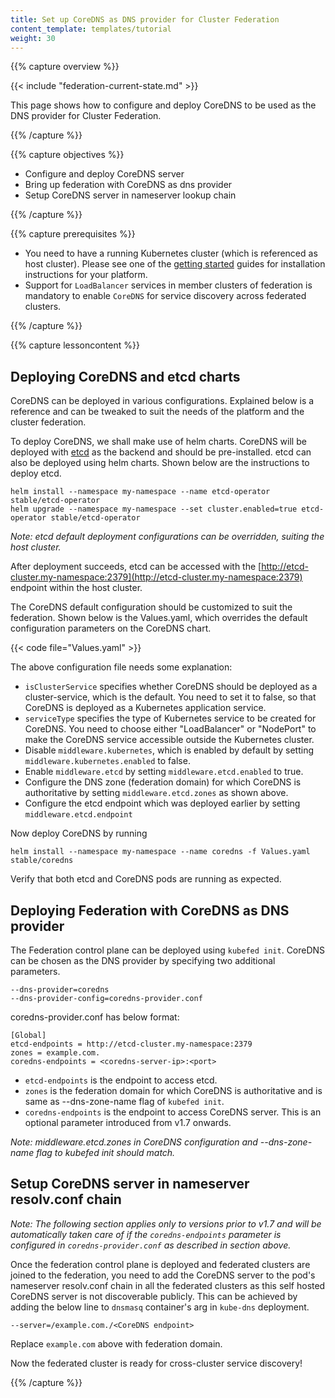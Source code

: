 ```yaml
---
title: Set up CoreDNS as DNS provider for Cluster Federation
content_template: templates/tutorial
weight: 30
---
```


{{% capture overview %}}

{{< include "federation-current-state.md" >}}

This page shows how to configure and deploy CoreDNS to be used as the
DNS provider for Cluster Federation.

{{% /capture %}}


{{% capture objectives %}}

* Configure and deploy CoreDNS server
* Bring up federation with CoreDNS as dns provider
* Setup CoreDNS server in nameserver lookup chain

{{% /capture %}}


{{% capture prerequisites %}}

* You need to have a running Kubernetes cluster (which is
referenced as host cluster). Please see one of the
[getting started](/docs/setup/) guides for
installation instructions for your platform.
* Support for `LoadBalancer` services in member clusters of federation is
mandatory to enable `CoreDNS` for service discovery across federated clusters.

{{% /capture %}}


{{% capture lessoncontent %}}

## Deploying CoreDNS and etcd charts

CoreDNS can be deployed in various configurations. Explained below is a
reference and can be tweaked to suit the needs of the platform and the
cluster federation.

To deploy CoreDNS, we shall make use of helm charts. CoreDNS will be
deployed with [etcd](https://coreos.com/etcd) as the backend and should
be pre-installed. etcd can also be deployed using helm charts. Shown
below are the instructions to deploy etcd.

    helm install --namespace my-namespace --name etcd-operator stable/etcd-operator
    helm upgrade --namespace my-namespace --set cluster.enabled=true etcd-operator stable/etcd-operator

*Note: etcd default deployment configurations can be overridden, suiting the
host cluster.*

After deployment succeeds, etcd can be accessed with the
[http://etcd-cluster.my-namespace:2379](http://etcd-cluster.my-namespace:2379) endpoint within the host cluster.

The CoreDNS default configuration should be customized to suit the federation.
Shown below is the Values.yaml, which overrides the default
configuration parameters on the CoreDNS chart.

{{< code file="Values.yaml" >}}

The above configuration file needs some explanation:

 - `isClusterService` specifies whether CoreDNS should be deployed as a
cluster-service, which is the default. You need to set it to false, so
that CoreDNS is deployed as a Kubernetes application service.
 - `serviceType` specifies the type of Kubernetes service to be created
for CoreDNS. You need to choose either "LoadBalancer" or "NodePort" to
make the CoreDNS service accessible outside the Kubernetes cluster.
 - Disable `middleware.kubernetes`, which is enabled by default by
setting `middleware.kubernetes.enabled` to false.
 - Enable `middleware.etcd` by setting `middleware.etcd.enabled` to
true.
 - Configure the DNS zone (federation domain) for which CoreDNS is
authoritative by setting `middleware.etcd.zones` as shown above.
 - Configure the etcd endpoint which was deployed earlier by setting
`middleware.etcd.endpoint`

Now deploy CoreDNS by running

    helm install --namespace my-namespace --name coredns -f Values.yaml stable/coredns

Verify that both etcd and CoreDNS pods are running as expected.


## Deploying Federation with CoreDNS as DNS provider

The Federation control plane can be deployed using `kubefed init`. CoreDNS
can be chosen as the DNS provider by specifying two additional parameters.

    --dns-provider=coredns
    --dns-provider-config=coredns-provider.conf

coredns-provider.conf has below format:

    [Global]
    etcd-endpoints = http://etcd-cluster.my-namespace:2379
    zones = example.com.
    coredns-endpoints = <coredns-server-ip>:<port>

 - `etcd-endpoints` is the endpoint to access etcd.
 - `zones` is the federation domain for which CoreDNS is authoritative and is same as --dns-zone-name flag of `kubefed init`.
 - `coredns-endpoints` is the endpoint to access CoreDNS server. This is an optional parameter introduced from v1.7 onwards.

*Note: middleware.etcd.zones in CoreDNS configuration and --dns-zone-name
flag to kubefed init should match.*


## Setup CoreDNS server in nameserver resolv.conf chain

*Note: The following section applies only to versions prior to v1.7
and will be automatically taken care of if the `coredns-endpoints`
parameter is configured in `coredns-provider.conf` as described in
section above.*

Once the federation control plane is deployed and federated clusters
are joined to the federation, you need to add the CoreDNS server to the
pod's nameserver resolv.conf chain in all the federated clusters as this
self hosted CoreDNS server is not discoverable publicly. This can be
achieved by adding the below line to `dnsmasq` container's arg in
`kube-dns` deployment.

    --server=/example.com./<CoreDNS endpoint>

Replace `example.com` above with federation domain.


Now the federated cluster is ready for cross-cluster service discovery!

{{% /capture %}}


